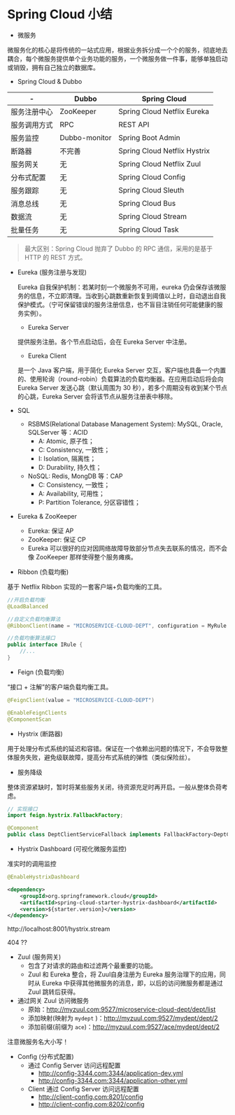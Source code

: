 #  Spring Cloud 小结

- 微服务

微服务化的核心是将传统的一站式应用，根据业务拆分成一个个的服务，彻底地去耦合，每个微服务提供单个业务功能的服务，一个微服务做一件事，能够单独启动或销毁，拥有自己独立的数据库。

- Spring Cloud & Dubbo

| -            | Dubbo         | Spring Cloud                 |
| ------------ | ------------- | ---------------------------- |
| 服务注册中心 | ZooKeeper     | Spring Cloud Netflix Eureka  |
| 服务调用方式 | RPC           | REST API                     |
| 服务监控     | Dubbo-monitor | Spring Boot Admin            |
| 断路器       | 不完善        | Spring Cloud Netflix Hystrix |
| 服务网关     | 无            | Spring Cloud Netflix Zuul    |
| 分布式配置   | 无            | Spring Cloud Config          |
| 服务跟踪     | 无            | Spring Cloud Sleuth          |
| 消息总线     | 无            | Spring Cloud Bus             |
| 数据流       | 无            | Spring Cloud Stream          |
| 批量任务     | 无            | Spring Cloud Task            |

> 最大区别：Spring Cloud 抛弃了 Dubbo 的 RPC 通信，采用的是基于 HTTP 的 REST 方式。

- Eureka (服务注册与发现)

  Eureka 自我保护机制：若某时刻一个微服务不可用，eureka 仍会保存该微服务的信息，不立即清理。当收到心跳数重新恢复到阈值以上时，自动退出自我保护模式。（宁可保留错误的服务注册信息，也不盲目注销任何可能健康的服务实例）。

  - Eureka Server

  提供服务注册。各个节点启动后，会在 Eureka Server 中注册。

  - Eureka Client

  是一个 Java 客户端，用于简化 Eureka Server 交互，客户端也具备一个内置的、使用轮询（round-robin）负载算法的负载均衡器。在应用启动后将会向 Eureka Server 发送心跳（默认周围为 30 秒），若多个周期没有收到某个节点的心跳，Eureka Server 会将该节点从服务注册表中移除。

- SQL
  - RSBMS(Relational Database Management System): MySQL, Oracle, SQLServer 等：ACID
    - A: Atomic, 原子性；
    - C: Consistency, 一致性；
    - I: Isolation, 隔离性；
    - D: Durability, 持久性；
  - NoSQL: Redis, MongDB 等：CAP
    - C: Consistency, 一致性；
    - A: Availability, 可用性；
    - P: Partition Tolerance, 分区容错性；

- Eureka & ZooKeeper
  - Eureka: 保证 AP
  - ZooKeeper: 保证 CP
  - Eureka 可以很好的应对因网络故障导致部分节点失去联系的情况，而不会像 ZooKeeper 那样使得整个服务瘫痪。

- Ribbon (负载均衡)

基于 Netflix Ribbon 实现的一套客户端+负载均衡的工具。

```java
//开启负载均衡
@LoadBalanced

//自定义负载均衡算法
@RibbonClient(name = "MICROSERVICE-CLOUD-DEPT", configuration = MyRule.class)

//负载均衡算法接口
public interface IRule {
	//...  
}
```

- Feign (负载均衡)

“接口 + 注解”的客户端负载均衡工具。

```java
@FeignClient(value = "MICROSERVICE-CLOUD-DEPT")

@EnableFeignClients
@ComponentScan
```

- Hystrix (断路器)

用于处理分布式系统的延迟和容错。保证在一个依赖出问题的情况下，不会导致整体服务失败，避免级联故障，提高分布式系统的弹性（类似保险丝）。

- 服务降级

整体资源紧缺时，暂时将某些服务关闭，待资源充足时再开启。一般从整体负荷考虑。

```java
// 实现接口 
import feign.hystrix.FallbackFactory;

@Component
public class DeptClientServiceFallback implements FallbackFactory<DeptClientService> {}
```

- Hystrix Dashboard (可视化微服务监控)

准实时的调用监控

```java
@EnableHystrixDashboard
```

```xml
<dependency>
	<groupId>org.springframework.cloud</groupId>
	<artifactId>spring-cloud-starter-hystrix-dashboard</artifactId>
	<version>${starter.version}</version>
</dependency>
```

http://localhost:8001/hystrix.stream

404 ??

- Zuul (服务网关)
  - 包含了对请求的路由和过滤两个最重要的功能。
  - Zuul 和 Eureka 整合，将 Zuul自身注册为 Eureka 服务治理下的应用，同时从 Eureka 中获得其他微服务的消息，即，以后的访问微服务都是通过 Zuul 跳转后获得。
- 通过网关 Zuul 访问微服务
  - 原始：http://myzuul.com:9527/microservice-cloud-dept/dept/list
  - 添加映射(映射为 `mydept` )：http://myzuul.com:9527/mydept/dept/2
  - 添加前缀(前缀为 `ace`)：http://myzuul.com:9527/ace/mydept/dept/2

注意微服务名大小写！

- Config (分布式配置)
  - 通过 Config Server 访问远程配置
    - http://config-3344.com:3344/application-dev.yml
    - http://config-3344.com:3344/application-other.yml
  - Client 通过 Config Server 访问远程配置
    - http://client-config.com:8201/config
    - http://client-config.com:8202/config